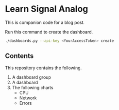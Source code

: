 # Learn Signal Analog

This is companion code for a blog post.

Run this command to create the dashboard.

```bash
./dashboards.py --api-key <YourAccessToken> create
```

## Contents

This repository contains the following.

1. A dashboard group
1. A dashboard
1. The following charts
    * CPU
    * Network
    * Errors
